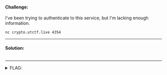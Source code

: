 #### Challenge:

I've been trying to authenticate to this service, but I'm lacking enough information.

`nc crypto.utctf.live 4354`

---

#### Solution:

```bash
```

---

<details><summary>FLAG:</summary>

```
utflag{questions_not_random}
```

</details>
<br/>
